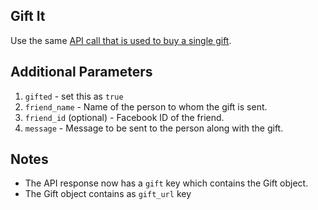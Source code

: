 Gift It
-------

Use the same [API call that is used to buy a single gift](https://github.com/fuzziegang/fuzzie-api-doc/blob/master/payment.md). 

Additional Parameters
---------------------

1. `gifted` - set this as `true`
2. `friend_name` - Name of the person to whom the gift is sent.
3. `friend_id` (optional) - Facebook ID of the friend. 
4. `message` - Message to be sent to the person along with the gift. 

Notes
-----

- The API response now has a `gift` key which contains the Gift object. 
- The Gift object contains as `gift_url` key
